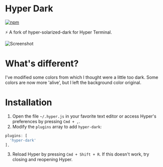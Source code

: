 # Hyper Dark

[![npm](https://img.shields.io/npm/v/hyper-dark.svg?style=flat-square)](https://www.npmjs.com/package/hyper-dark)

⚡ A fork of hyper-solarized-dark for Hyper Terminal.

![Screenshot](https://raw.githubusercontent.com/keesvv/hyper-solarized/master/img/screenshots/screenshot.png)

# What's different?
I've modified some colors from which I thought were a little too dark. Some colors are now more 'alive', but I left the background color original.

# Installation
1. Open the file `~/.hyper.js` in your favorite text editor or access Hyper's preferences by pressing `Cmd + ,`.
2. Modify the `plugins` array to add `hyper-dark`:  

  ```js
  plugins: [  
    'hyper-dark'  
  ],
  ```

3. Reload Hyper by pressing `Cmd + Shift + R`. If this doesn't work, try closing and reopening Hyper.

